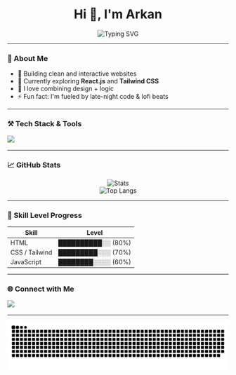 <!-- HEADER -->
<h1 align="center" style="font-weight: bold;">Hi 👋, I'm Arkan</h1>
<p align="center">
<p align="center">
  <img src="https://readme-typing-svg.herokuapp.com?font=Fira+Code&duration=3000&pause=1000&color=8A2BE2&center=true&vCenter=true&width=435&lines=Creative+Web+Developer;Loving+Neon+&+Coffee;Code+Hard+Dream+Big+🚀" alt="Typing SVG" />
</p>


---

### 🧠 About Me
- 🔭 Building clean and interactive websites
- 🌱 Currently exploring **React.js** and **Tailwind CSS**
- 🧩 I love combining design + logic
- ⚡ Fun fact: I'm fueled by late-night code & lofi beats

---

### ⚒️ Tech Stack & Tools
<p align="left">
  <img src="https://skillicons.dev/icons?i=html,css,js,vscode,github" />
</p>

---

### 📈 GitHub Stats
<p align="center">
  <img src="https://github-readme-stats.vercel.app/api?username=ArkynoxDev&show_icons=true&theme=tokyonight&hide_border=true&hide_title=true" alt="Stats" />
  <br />
  <img src="https://github-readme-stats.vercel.app/api/top-langs/?username=ArkynoxDev&layout=compact&theme=tokyonight&hide_border=true" alt="Top Langs" />
</p>

---

### 🚀 Skill Level Progress

| Skill            | Level                          |
|------------------|-------------------------------|
| HTML             | ██████████░░ (80%)            |
| CSS / Tailwind   | █████████░░░ (70%)            |
| JavaScript       | ████████░░░░ (60%)            |

---

### 🌐 Connect with Me
<p align="left">
  <a href="mailto:arkynoxdev@email.com">
    <img src="https://img.shields.io/badge/Email-D14836?style=for-the-badge&logo=gmail&logoColor=white" />
  </a>
</p>

---

<p align="center">
  <img src="https://raw.githubusercontent.com/Platane/snk/output/github-contribution-grid-snake-dark.svg" alt="snake animation" />
</p>


<!--
**ArkynoxDev/ArkynoxDev** is a ✨ _special_ ✨ repository because its `README.md` (this file) appears on your GitHub profile.

Here are some ideas to get you started:

- 🔭 I’m currently working on ...
- 🌱 I’m currently learning ...
- 👯 I’m looking to collaborate on ...
- 🤔 I’m looking for help with ...
- 💬 Ask me about ...
- 📫 How to reach me: ...
- 😄 Pronouns: ...
- ⚡ Fun fact: ...
-->
